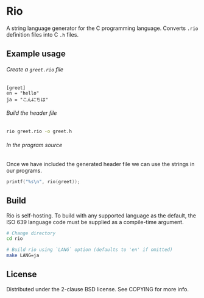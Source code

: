
# Rio
A string language generator for the C programming language.
Converts `.rio` definition files into C `.h` files.

## Example usage

###### Create a `greet.rio` file
```
[greet]
en = "hello"
ja = "こんにちは"
```

###### Build the header file
```bash
rio greet.rio -o greet.h
```

###### In the program source
Once we have included the generated header file
we can use the strings in our programs.

```c
printf("%s\n", rio(greet));
```

## Build
Rio is self-hosting. To build with any supported language as the default,
the ISO 639 language code must be supplied as a compile-time argument.

```bash
# Change directory
cd rio

# Build rio using `LANG` option (defaults to 'en' if omitted)
make LANG=ja
```

## License
Distributed under the 2-clause BSD license. See COPYING for more info.
